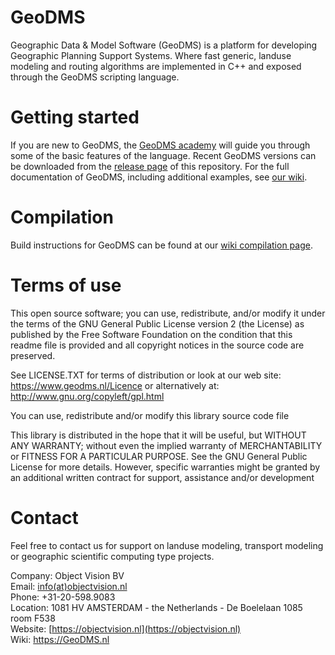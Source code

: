 # GeoDMS
Geographic Data & Model Software (GeoDMS) is a platform for developing Geographic Planning Support Systems.
Where fast generic, landuse modeling and routing algorithms are implemented in C++ and exposed through the GeoDMS scripting language.

# Getting started
If you are new to GeoDMS, the [GeoDMS academy](https://www.geodms.nl/GeoDMS_Academy) will guide you through some of the basic features of the language. Recent GeoDMS versions can be downloaded from the [release page](https://github.com/ObjectVision/GeoDMS/releases) of this repository. For the full documentation of GeoDMS, including additional examples, see [our wiki](https://www.geodms.nl/Welcome).

# Compilation
Build instructions for GeoDMS can be found at our [wiki compilation page](https://www.geodms.nl/Compiling_the_GeoDMS_c%2B%2B_code).

# Terms of use
This open source software; you can use, redistribute, and/or
modify it under the terms of the GNU General Public License version 2 
(the License) as published by the Free Software Foundation
on the condition that this readme file is provided and all copyright 
notices in the source code are preserved.

See LICENSE.TXT for terms of distribution or look at our web site:
https://www.geodms.nl/Licence
or alternatively at: http://www.gnu.org/copyleft/gpl.html

You can use, redistribute and/or modify this library source code file

This library is distributed in the hope that it will be useful,
but WITHOUT ANY WARRANTY; without even the implied warranty of
MERCHANTABILITY or FITNESS FOR A PARTICULAR PURPOSE. See the GNU
General Public License for more details. However, specific warranties might be
granted by an additional written contract for support, assistance and/or development

# Contact
Feel free to contact us for support on landuse modeling, transport modeling or geographic scientific computing type projects.

Company: Object Vision BV  
Email:    [info(at)objectvision.nl](mailto:info@objectvision.nl)  
Phone:    +31-20-598.9083  
Location: 1081 HV  AMSTERDAM - the Netherlands - De Boelelaan 1085 room F538  
Website:  [https://objectvision.nl](https://objectvision.nl)  
Wiki:     [https://GeoDMS.nl  ](https://www.geodms.nl/) 
